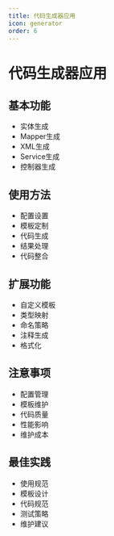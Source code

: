 ```yaml
---
title: 代码生成器应用
icon: generator
order: 6
---
```


# 代码生成器应用

## 基本功能
- 实体生成
- Mapper生成
- XML生成
- Service生成
- 控制器生成

## 使用方法
- 配置设置
- 模板定制
- 代码生成
- 结果处理
- 代码整合

## 扩展功能
- 自定义模板
- 类型映射
- 命名策略
- 注释生成
- 格式化

## 注意事项
- 配置管理
- 模板维护
- 代码质量
- 性能影响
- 维护成本

## 最佳实践
- 使用规范
- 模板设计
- 代码规范
- 测试策略
- 维护建议
